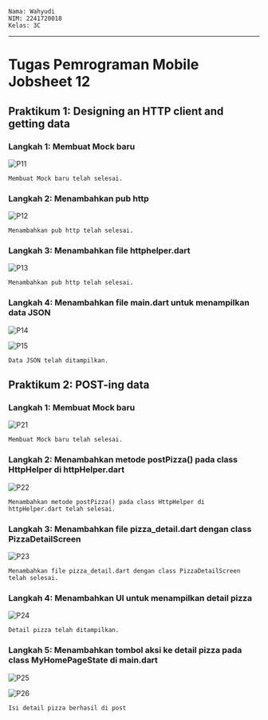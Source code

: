 ```text
Nama: Wahyudi
NIM: 2241720018
Kelas: 3C
```

---

# Tugas Pemrograman Mobile Jobsheet 12

## Praktikum 1: Designing an HTTP client and getting data

### Langkah 1: Membuat Mock baru

![P11](img/P11.png)

```text
Membuat Mock baru telah selesai.
```

### Langkah 2: Menambahkan pub http

![P12](img/P12.png)

```text
Menambahkan pub http telah selesai.
```

### Langkah 3: Menambahkan file httphelper.dart

![P13](img/P13.png)

```text
Menambahkan pub http telah selesai.
```

### Langkah 4: Menambahkan file main.dart untuk menampilkan data JSON

![P14](img/P14.png)

![P15](img/P15.png)

```text
Data JSON telah ditampilkan.
```

## Praktikum 2: POST-ing data

### Langkah 1: Membuat Mock baru

![P21](img/P21.png)

```text
Membuat Mock baru telah selesai.
```

### Langkah 2: Menambahkan metode postPizza() pada class HttpHelper di httpHelper.dart

![P22](img/P22.png)

```text
Menambahkan metode postPizza() pada class HttpHelper di httpHelper.dart telah selesai.
```

### Langkah 3: Menambahkan file pizza_detail.dart dengan class PizzaDetailScreen

![P23](img/P23.png)

```text
Menambahkan file pizza_detail.dart dengan class PizzaDetailScreen telah selesai.
```

### Langkah 4: Menambahkan UI untuk menampilkan detail pizza

![P24](img/P24.png)

```text
Detail pizza telah ditampilkan.
```

### Langkah 5: Menambahkan tombol aksi ke detail pizza pada class MyHomePageState di main.dart

![P25](img/P25.png)

![P26](img/P26.png)

```text
Isi detail pizza berhasil di post
```
